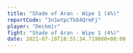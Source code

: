 ```yaml
---
title: "Shade of Aran - Wipe 1 (4%)"
reportCode: "3n1wYpcTb84QrmFj"
player: "Deckmír"
fight: "Shade of Aran - Wipe 1 (4%)"
date: 2021-07-18T18:55:34.719000+00:00
---
```

